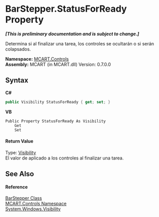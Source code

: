 # BarStepper.StatusForReady Property 
 _**\[This is preliminary documentation and is subject to change.\]**_

Determina si al finalizar una tarea, los controles se ocultarán o si serán colapsados.

**Namespace:**&nbsp;<a href="1c9d7a8e-81d4-838a-f87d-7379b253b6ce">MCART.Controls</a><br />**Assembly:**&nbsp;MCART (in MCART.dll) Version: 0.7.0.0

## Syntax

**C#**<br />
``` C#
public Visibility StatusForReady { get; set; }
```

**VB**<br />
``` VB
Public Property StatusForReady As Visibility
	Get
	Set
```


#### Return Value
Type: <a href="http://msdn2.microsoft.com/es-es/library/ms590101" target="_blank">Visibility</a><br />El valor de  aplicado a los controles al finalizar una tarea.

## See Also


#### Reference
<a href="3a9891d5-804f-b575-23ca-58c714163f08">BarStepper Class</a><br /><a href="1c9d7a8e-81d4-838a-f87d-7379b253b6ce">MCART.Controls Namespace</a><br /><a href="http://msdn2.microsoft.com/es-es/library/ms590101" target="_blank">System.Windows.Visibility</a><br />